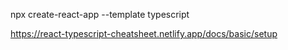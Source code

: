 npx create-react-app <app-name> --template typescript 



https://react-typescript-cheatsheet.netlify.app/docs/basic/setup


